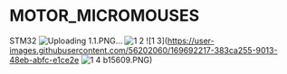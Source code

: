 # MOTOR_MICROMOUSES
STM32
![Uploading 1.1.PNG…]()
![1 2](https://user-images.githubusercontent.com/56202060/169692215-42d8427b-5de3-4786-88f3-7b6c8ad9d52c.PNG)
![1 3](https://user-images.githubusercontent.com/56202060/169692217-383ca255-9013-48eb-abfc-e1ce2e
![1 4](https://user-images.githubusercontent.com/56202060/169692218-e56e4948-79de-48b2-9011-a3737e4e4fc6.PNG)
b15609.PNG)
